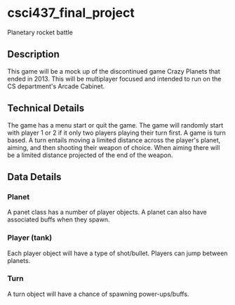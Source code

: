 # csci437_final_project
Planetary rocket battle

## Description
This game will be a mock up of the discontinued game Crazy Planets that ended in 2013. This will be multiplayer focused and intended to run on the CS department's Arcade Cabinet.

## Technical Details
The game has a menu start or quit the game. The game will randomly start with player 1 or 2 if it only two players playing their turn first. A game is turn based. A turn entails moving a limited distance across the player's planet, aiming, and then shooting their weapon of choice. When aiming there will be a limited distance projected of the end of the weapon.

## Data Details
### Planet
A panet class has a number of player objects. A planet can also have associated buffs when they spawn.

### Player (tank)
Each player object will have a type of shot/bullet. Players can jump between planets.

### Turn
A turn object will have a chance of spawning power-ups/buffs.
